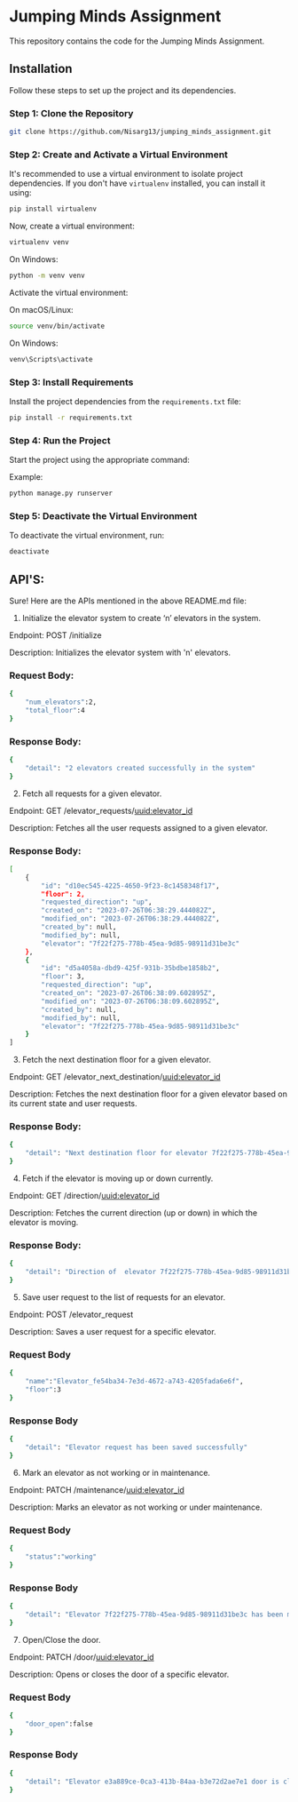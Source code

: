 # Jumping Minds Assignment

This repository contains the code for the Jumping Minds Assignment.

## Installation

Follow these steps to set up the project and its dependencies.

### Step 1: Clone the Repository

```bash
git clone https://github.com/Nisarg13/jumping_minds_assignment.git
```

### Step 2: Create and Activate a Virtual Environment

It's recommended to use a virtual environment to isolate project dependencies. If you don't have `virtualenv` installed, you can install it using:

```bash
pip install virtualenv
```

Now, create a virtual environment:

```bash
virtualenv venv
```

On Windows:

```bash
python -m venv venv
```

Activate the virtual environment:

On macOS/Linux:

```bash
source venv/bin/activate
```

On Windows:

```bash
venv\Scripts\activate
```

### Step 3: Install Requirements

Install the project dependencies from the `requirements.txt` file:

```bash
pip install -r requirements.txt
```

### Step 4: Run the Project

Start the project using the appropriate command:

Example:

```bash
python manage.py runserver
```

### Step 5: Deactivate the Virtual Environment

To deactivate the virtual environment, run:

```bash
deactivate
```

## API'S:

Sure! Here are the APIs mentioned in the above README.md file:


1. Initialize the elevator system to create ‘n’ elevators in the system.

Endpoint: POST /initialize

Description: Initializes the elevator system with 'n' elevators.

### Request Body:
```bash
{
    "num_elevators":2,
    "total_floor":4
}
```
### Response Body:
```bash
{
    "detail": "2 elevators created successfully in the system"
}
```

2. Fetch all requests for a given elevator.

Endpoint: GET /elevator_requests/<uuid:elevator_id>

Description: Fetches all the user requests assigned to a given elevator.

### Response Body:
```bash
[
    {
        "id": "d10ec545-4225-4650-9f23-8c1458348f17",
        "floor": 2,
        "requested_direction": "up",
        "created_on": "2023-07-26T06:38:29.444082Z",
        "modified_on": "2023-07-26T06:38:29.444082Z",
        "created_by": null,
        "modified_by": null,
        "elevator": "7f22f275-778b-45ea-9d85-98911d31be3c"
    },
    {
        "id": "d5a4058a-dbd9-425f-931b-35bdbe1858b2",
        "floor": 3,
        "requested_direction": "up",
        "created_on": "2023-07-26T06:38:09.602895Z",
        "modified_on": "2023-07-26T06:38:09.602895Z",
        "created_by": null,
        "modified_by": null,
        "elevator": "7f22f275-778b-45ea-9d85-98911d31be3c"
    }
]
```
3. Fetch the next destination floor for a given elevator.

Endpoint: GET /elevator_next_destination/<uuid:elevator_id>

Description: Fetches the next destination floor for a given elevator based on its current state and user requests.

### Response Body:
```bash
{
    "detail": "Next destination floor for elevator 7f22f275-778b-45ea-9d85-98911d31be3c is 2"
}
```
4. Fetch if the elevator is moving up or down currently.

Endpoint: GET /direction/<uuid:elevator_id>

Description: Fetches the current direction (up or down) in which the elevator is moving.

### Response Body:
```bash
{
    "detail": "Direction of  elevator 7f22f275-778b-45ea-9d85-98911d31be3c is down"
}
```
5. Save user request to the list of requests for an elevator.

Endpoint: POST /elevator_request

Description: Saves a user request for a specific elevator.

### Request Body
```bash
{
    "name":"Elevator_fe54ba34-7e3d-4672-a743-4205fada6e6f",
    "floor":3
}
```
### Response Body
```bash
{
    "detail": "Elevator request has been saved successfully"
}
```
6. Mark an elevator as not working or in maintenance.

Endpoint: PATCH /maintenance/<uuid:elevator_id>

Description: Marks an elevator as not working or under maintenance.

### Request Body
```bash
{
    "status":"working"
}
```
### Response Body
```bash
{
    "detail": "Elevator 7f22f275-778b-45ea-9d85-98911d31be3c has been marked as working"
}
```
7. Open/Close the door.

Endpoint: PATCH /door/<uuid:elevator_id>

Description: Opens or closes the door of a specific elevator.

### Request Body
```bash
{
    "door_open":false
}
```
### Response Body
```bash
{
    "detail": "Elevator e3a889ce-0ca3-413b-84aa-b3e72d2ae7e1 door is closing"
}
```
